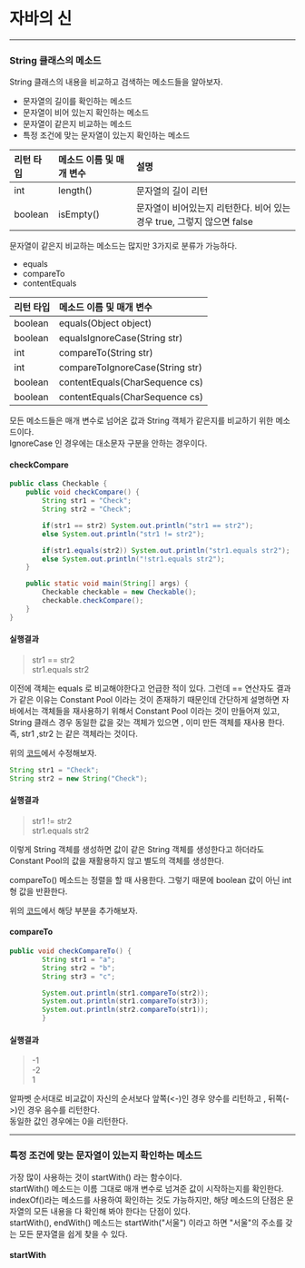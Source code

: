 # 자바의 신

---

### String 클래스의 메소드

String 클래스의 내용을 비교하고 검색하는 메소드들을 알아보자.

- 문자열의 길이를 확인하는 메소드
- 문자열이 비어 있는지 확인하는 메소드
- 문자열이 같은지 비교하는 메소드
- 특정 조건에 맞는 문자열이 있는지 확인하는 메소드

| 리턴 타입 | 메소드 이름 및 매개 변수 | 설명 |
|:---|:---|:---|
| int | length() | 문자열의 길이 리턴 |
| boolean | isEmpty() | 문자열이 비어있는지 리턴한다. 비어 있는 경우 true, 그렇지 않으면 false |

문자열이 같은지 비교하는 메소드는 많지만 3가지로 분류가 가능하다.

- equals
- compareTo
- contentEquals

| 리턴 타입 |  메소드 이름 및 매개 변수 |
|:---|:---|
| boolean | equals(Object object) |
| boolean | equalsIgnoreCase(String str) |
| int | compareTo(String str) |
| int | compareToIgnoreCase(String str) |
| boolean | contentEquals(CharSequence cs) |
| boolean | contentEquals(CharSequence cs) |

모든 메소드들은 매개 변수로 넘어온 값과 String 객체가 같은지를 비교하기 위한 메소드이다. <br>
IgnoreCase 인 경우에는 대소문자 구분을 안하는 경우이다.

#### <div id = "check"> checkCompare </div>

~~~java
public class Checkable {
    public void checkCompare() {
        String str1 = "Check";
        String str2 = "Check";

        if(str1 == str2) System.out.println("str1 == str2");
        else System.out.println("str1 != str2");

        if(str1.equals(str2)) System.out.println("str1.equals str2");
        else System.out.println("!str1.equals str2");
    }

    public static void main(String[] args) {
        Checkable checkable = new Checkable();
        checkable.checkCompare();
    }
}
~~~

#### 실행결과

>str1 == str2 <br>
str1.equals str2

이전에 객체는 equals 로 비교해야한다고 언급한 적이 있다. 그런데 == 연산자도 결과가 같은 이유는 
Constant Pool 이라는 것이 존재하기 때문인데 간단하게 설명하면 자바에서는 객체들을 재사용하기 위해서 Constant Pool 이라는 것이 만들어져 있고,
String 클래스 경우 동일한 값을 갖는 객체가 있으면 , 이미 만든 객체를 재사용 한다. <br>
즉, str1 ,str2 는 같은 객체라는 것이다. 

위의 [코드](#check)에서 수정해보자.
~~~java
String str1 = "Check";
String str2 = new String("Check");
~~~

#### 실행결과

> str1 != str2 <br>
str1.equals str2

이렇게 String 객체를 생성하면 값이 같은 String 객체를 생성한다고 하더라도 Constant Pool의 값을 재활용하지 않고 별도의 객체를 생성한다.

compareTo() 메소드는 정렬을 할 때 사용한다. 그렇기 때문에 boolean 값이 아닌 int 형 값을 반환한다.

위의 [코드](#check)에서 해당 부분을 추가해보자.

#### <div id = "compare"> compareTo </div>

~~~java
public void checkCompareTo() {
        String str1 = "a";
        String str2 = "b";
        String str3 = "c";

        System.out.println(str1.compareTo(str2));
        System.out.println(str1.compareTo(str3));
        System.out.println(str2.compareTo(str1));
        }
~~~

#### 실행결과

>-1 <br>
-2 <br>
1

알파벳 순서대로 비교값이 자신의 순서보다 앞쪽(<-)인 경우 양수를 리턴하고 , 뒤쪽(->)인 경우 음수를 리턴한다. <br>
동일한 값인 경우에는 0을 리턴한다.

---
### 특정 조건에 맞는 문자열이 있는지 확인하는 메소드

가장 많이 사용하는 것이 startWith() 라는 함수이다. <br>
startWith() 메소드는 이름 그대로 매개 변수로 넘겨준 값이 시작하는지를 확인한다. <br>
indexOf()라는 메소드를 사용하여 확인하는 것도 가능하지만, 해당 메소드의 단점은 문자열의 모든 내용을 다 확인해 봐야 한다는 단점이 있다. <br>
startWith(), endWith() 메소드는 startWith("서울") 이라고 하면 "서울"의 주소를 갖는 모든 문자열을 쉽게 찾을 수 있다.

#### <div id = "start"> startWith </div>

~~~java

~~~